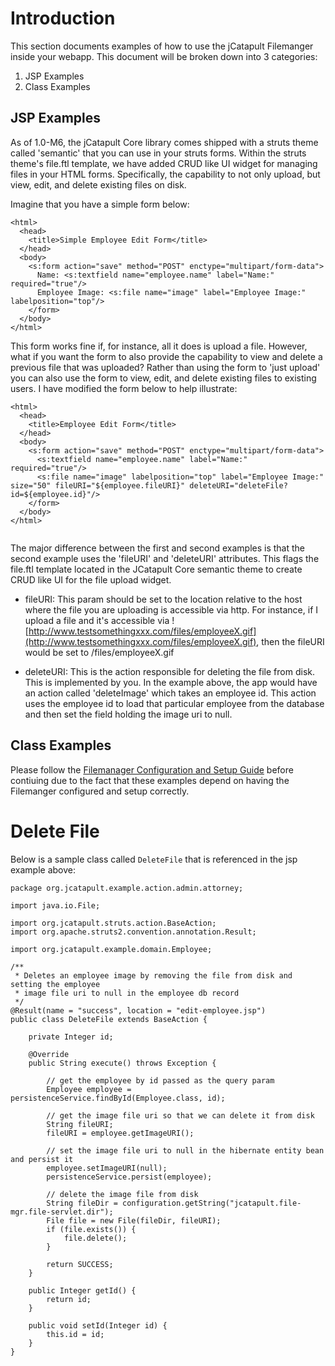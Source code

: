 # Introduction #

This section documents examples of how to use the jCatapult Filemanger inside your webapp.  This document will be broken down into 3 categories:

  1. JSP Examples
  1. Class Examples

## JSP Examples ##
As of 1.0-M6, the jCatapult Core library comes shipped with a struts theme called 'semantic' that you can use in your struts forms.  Within the struts theme's file.ftl template, we have added CRUD like UI widget for managing files in your HTML forms.  Specifically, the capability to not only upload, but view, edit, and delete existing files on disk.

Imagine that you have a simple form below:

```
<html>
  <head>
    <title>Simple Employee Edit Form</title>
  </head>
  <body>
    <s:form action="save" method="POST" enctype="multipart/form-data">
      Name: <s:textfield name="employee.name" label="Name:" required="true"/>
      Employee Image: <s:file name="image" label="Employee Image:" labelposition="top"/>
    </form>
  </body>
</html>
```

This form works fine if, for instance, all it does is upload a file.  However, what if you want the form to also provide the capability to view and delete a previous file that was uploaded?  Rather than using the form to 'just upload' you can also use the form to view, edit, and delete existing files to existing users.  I have modified the form below to help illustrate:

```
<html>
  <head>
    <title>Employee Edit Form</title>
  </head>
  <body>
    <s:form action="save" method="POST" enctype="multipart/form-data">
      <s:textfield name="employee.name" label="Name:" required="true"/>
      <s:file name="image" labelposition="top" label="Employee Image:" size="50" fileURI="${employee.fileURI}" deleteURI="deleteFile?id=${employee.id}"/>
    </form>
  </body>
</html>


```

The major difference between the first and second examples is that the second example uses the 'fileURI' and 'deleteURI' attributes.  This flags the file.ftl template located in the JCatapult Core semantic theme to create CRUD like UI for the file upload widget.

  * fileURI:  This param should be set to the location relative to the host where the file you are uploading is accessible via http.  For instance, if I upload a file and it's accessible via ![http://www.testsomethingxxx.com/files/employeeX.gif](http://www.testsomethingxxx.com/files/employeeX.gif), then the fileURI would be set to /files/employeeX.gif

  * deleteURI:  This is the action responsible for deleting the file from disk.  This is implemented by you.  In the example above, the app would have an action called 'deleteImage' which takes an employee id.  This action uses the employee id to load that particular employee from the database and then set the field holding the image uri to null.

## Class Examples ##
Please follow the [Filemanager Configuration and Setup Guide](FilemanagerConfiguration.md) before contiuing due to the fact that these examples depend on having the Filemanger configured and setup correctly.

# Delete File #
Below is a sample class called `DeleteFile` that is referenced in the jsp example above:

```
package org.jcatapult.example.action.admin.attorney;

import java.io.File;

import org.jcatapult.struts.action.BaseAction;
import org.apache.struts2.convention.annotation.Result;

import org.jcatapult.example.domain.Employee;

/**
 * Deletes an employee image by removing the file from disk and setting the employee
 * image file uri to null in the employee db record
 */
@Result(name = "success", location = "edit-employee.jsp")
public class DeleteFile extends BaseAction {

    private Integer id;

    @Override
    public String execute() throws Exception {

        // get the employee by id passed as the query param
        Employee employee = persistenceService.findById(Employee.class, id);
        
        // get the image file uri so that we can delete it from disk
        String fileURI;
        fileURI = employee.getImageURI();

        // set the image file uri to null in the hibernate entity bean and persist it
        employee.setImageURI(null);
        persistenceService.persist(employee);

        // delete the image file from disk
        String fileDir = configuration.getString("jcatapult.file-mgr.file-servlet.dir");
        File file = new File(fileDir, fileURI);
        if (file.exists()) {
            file.delete();
        }

        return SUCCESS;
    }

    public Integer getId() {
        return id;
    }

    public void setId(Integer id) {
        this.id = id;
    }
}

```
